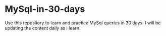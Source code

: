 # MySql-in-30-days
Use this repository to learn and practice MySql queries in 30 days. I will be updating the content daily as i learn.
